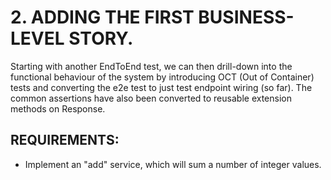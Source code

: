 # 2. ADDING THE FIRST BUSINESS-LEVEL STORY.
Starting with another EndToEnd test, we can then drill-down into the functional behaviour of the system by introducing
OCT (Out of Container) tests and converting the e2e test to just test endpoint wiring (so far). The common assertions have
also been converted to reusable extension methods on Response.

## REQUIREMENTS:
- Implement an "add" service, which will sum a number of integer values.
